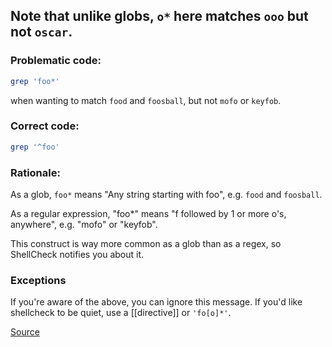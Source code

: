 ## Note that unlike globs, `o*` here matches `ooo` but not `oscar`.

### Problematic code:

```sh
grep 'foo*'
```

when wanting to match `food` and `foosball`, but not `mofo` or `keyfob`.

### Correct code:

```sh
grep '^foo'
```

### Rationale:

As a glob, `foo*` means "Any string starting with foo", e.g. `food` and `foosball`.

As a regular expression, "foo*" means "f followed by 1 or more o's, anywhere", e.g. "mofo" or "keyfob".

This construct is way more common as a glob than as a regex, so ShellCheck notifies you about it.

### Exceptions

If you're aware of the above, you can ignore this message. If you'd like shellcheck to be quiet, use a [[directive]] or `'fo[o]*'`.

[Source](https://github.com/koalaman/shellcheck/wiki/SC2022)

